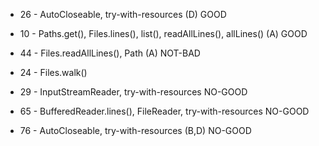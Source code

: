 
* 26 - AutoCloseable, try-with-resources (D) GOOD
* 10 - Paths.get(), Files.lines(), list(), readAllLines(), allLines() (A) GOOD
* 44 - Files.readAllLines(), Path (A) NOT-BAD



* 24 - Files.walk()
* 29 - InputStreamReader, try-with-resources NO-GOOD
* 65 - BufferedReader.lines(), FileReader, try-with-resources NO-GOOD
* 76 - AutoCloseable, try-with-resources (B,D) NO-GOOD

